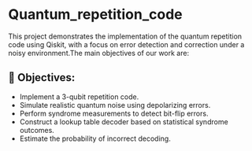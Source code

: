 # Quantum_repetition_code

This project demonstrates the implementation of the quantum repetition code using Qiskit, with a focus on error detection and correction under a noisy environment.The main objectives of our work are:

## 🔹 Objectives:
- Implement a 3-qubit repetition code.
- Simulate realistic quantum noise using depolarizing errors.
- Perform syndrome measurements to detect bit-flip errors.
- Construct a lookup table decoder based on statistical syndrome outcomes.
- Estimate the probability of incorrect decoding.

